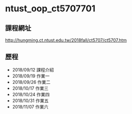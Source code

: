 # ntust_oop_ct5707701
## 課程網址
http://hungming.ct.ntust.edu.tw/2018fall/ct5707/ct5707.htm
## 歷程
* 2018/09/12 課程介紹
* 2018/09/19 作業一
* 2018/09/26 作業二
* 2018/10/17 作業三
* 2018/10/24 作業四
* 2018/10/31 作業五
* 2018/11/07 作業六